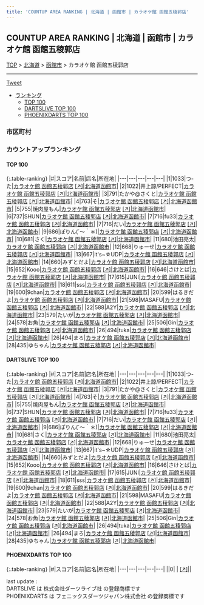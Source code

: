 ```yaml
---
title: 'COUNTUP AREA RANKING | 北海道 | 函館市 | カラオケ館 函館五稜郭店'
---
```

## COUNTUP AREA RANKING | 北海道 | 函館市 | カラオケ館 函館五稜郭店

[TOP](/darts/rank/) > [北海道](/darts/rank/北海道/) > [函館市](/darts/rank/北海道/函館市/) > カラオケ館 函館五稜郭店

___

<a href="https://twitter.com/share?ref_src=twsrc%5Etfw" data-text="COUNTUP AREA RANKING | 北海道函館市カラオケ館 函館五稜郭店" class="twitter-share-button" data-hashtags="DARTSLIVE,PHOENIXDARTS,darts,ダーツ" data-show-count="false">Tweet</a>

* [ランキング](#カウントアップランキング)
    * [TOP 100](#top-100)
    * [DARTSLIVE TOP 100](#dartslive-top-100)
    * [PHOENIXDARTS TOP 100](#phoenixdarts-top-100)

### 市区町村

<ul>

</ul>

### カウントアップランキング

#### TOP 100



{:.table-ranking}
|#|スコア|名前|店名|所在地|
|---|---|---|---|---|
|1|1033|<span class="rank-name-dl">つ-た</span>|<a href="/darts/rank/shops/5dafb084bdd8a6d528032249b44395af.html">カラオケ館 函館五稜郭店</a> <a href="https://search.dartslive.com/jp/shop/5dafb084bdd8a6d528032249b44395af">[↗]</a>|<a href="/darts/rank/北海道/函館市">北海道函館市</a>|
|2|1022|<span class="rank-name-dl">井上諒/PERFECT</span>|<a href="/darts/rank/shops/5dafb084bdd8a6d528032249b44395af.html">カラオケ館 函館五稜郭店</a> <a href="https://search.dartslive.com/jp/shop/5dafb084bdd8a6d528032249b44395af">[↗]</a>|<a href="/darts/rank/北海道/函館市">北海道函館市</a>|
|3|791|<span class="rank-name-dl">たかや@さくと</span>|<a href="/darts/rank/shops/5dafb084bdd8a6d528032249b44395af.html">カラオケ館 函館五稜郭店</a> <a href="https://search.dartslive.com/jp/shop/5dafb084bdd8a6d528032249b44395af">[↗]</a>|<a href="/darts/rank/北海道/函館市">北海道函館市</a>|
|4|763|<span class="rank-name-dl">そ</span>|<a href="/darts/rank/shops/5dafb084bdd8a6d528032249b44395af.html">カラオケ館 函館五稜郭店</a> <a href="https://search.dartslive.com/jp/shop/5dafb084bdd8a6d528032249b44395af">[↗]</a>|<a href="/darts/rank/北海道/函館市">北海道函館市</a>|
|5|755|<span class="rank-name-dl">焼肉屋もん</span>|<a href="/darts/rank/shops/5dafb084bdd8a6d528032249b44395af.html">カラオケ館 函館五稜郭店</a> <a href="https://search.dartslive.com/jp/shop/5dafb084bdd8a6d528032249b44395af">[↗]</a>|<a href="/darts/rank/北海道/函館市">北海道函館市</a>|
|6|737|<span class="rank-name-dl">SHUN</span>|<a href="/darts/rank/shops/5dafb084bdd8a6d528032249b44395af.html">カラオケ館 函館五稜郭店</a> <a href="https://search.dartslive.com/jp/shop/5dafb084bdd8a6d528032249b44395af">[↗]</a>|<a href="/darts/rank/北海道/函館市">北海道函館市</a>|
|7|716|<span class="rank-name-dl">fu33</span>|<a href="/darts/rank/shops/5dafb084bdd8a6d528032249b44395af.html">カラオケ館 函館五稜郭店</a> <a href="https://search.dartslive.com/jp/shop/5dafb084bdd8a6d528032249b44395af">[↗]</a>|<a href="/darts/rank/北海道/函館市">北海道函館市</a>|
|7|716|<span class="rank-name-dl">だい</span>|<a href="/darts/rank/shops/5dafb084bdd8a6d528032249b44395af.html">カラオケ館 函館五稜郭店</a> <a href="https://search.dartslive.com/jp/shop/5dafb084bdd8a6d528032249b44395af">[↗]</a>|<a href="/darts/rank/北海道/函館市">北海道函館市</a>|
|9|686|<span class="rank-name-dl">ぽりん(´〜｀＊)</span>|<a href="/darts/rank/shops/5dafb084bdd8a6d528032249b44395af.html">カラオケ館 函館五稜郭店</a> <a href="https://search.dartslive.com/jp/shop/5dafb084bdd8a6d528032249b44395af">[↗]</a>|<a href="/darts/rank/北海道/函館市">北海道函館市</a>|
|10|681|<span class="rank-name-dl">さく</span>|<a href="/darts/rank/shops/5dafb084bdd8a6d528032249b44395af.html">カラオケ館 函館五稜郭店</a> <a href="https://search.dartslive.com/jp/shop/5dafb084bdd8a6d528032249b44395af">[↗]</a>|<a href="/darts/rank/北海道/函館市">北海道函館市</a>|
|11|680|<span class="rank-name-dl">池田亮太</span>|<a href="/darts/rank/shops/5dafb084bdd8a6d528032249b44395af.html">カラオケ館 函館五稜郭店</a> <a href="https://search.dartslive.com/jp/shop/5dafb084bdd8a6d528032249b44395af">[↗]</a>|<a href="/darts/rank/北海道/函館市">北海道函館市</a>|
|12|668|<span class="rank-name-dl">りゅーせ</span>|<a href="/darts/rank/shops/5dafb084bdd8a6d528032249b44395af.html">カラオケ館 函館五稜郭店</a> <a href="https://search.dartslive.com/jp/shop/5dafb084bdd8a6d528032249b44395af">[↗]</a>|<a href="/darts/rank/北海道/函館市">北海道函館市</a>|
|13|667|<span class="rank-name-dl">it&#x27;s~☆UDP</span>|<a href="/darts/rank/shops/5dafb084bdd8a6d528032249b44395af.html">カラオケ館 函館五稜郭店</a> <a href="https://search.dartslive.com/jp/shop/5dafb084bdd8a6d528032249b44395af">[↗]</a>|<a href="/darts/rank/北海道/函館市">北海道函館市</a>|
|14|660|<span class="rank-name-dl">みずとだよ</span>|<a href="/darts/rank/shops/5dafb084bdd8a6d528032249b44395af.html">カラオケ館 函館五稜郭店</a> <a href="https://search.dartslive.com/jp/shop/5dafb084bdd8a6d528032249b44395af">[↗]</a>|<a href="/darts/rank/北海道/函館市">北海道函館市</a>|
|15|652|<span class="rank-name-dl">Kooo</span>|<a href="/darts/rank/shops/5dafb084bdd8a6d528032249b44395af.html">カラオケ館 函館五稜郭店</a> <a href="https://search.dartslive.com/jp/shop/5dafb084bdd8a6d528032249b44395af">[↗]</a>|<a href="/darts/rank/北海道/函館市">北海道函館市</a>|
|16|646|<span class="rank-name-dl">さけとば</span>|<a href="/darts/rank/shops/5dafb084bdd8a6d528032249b44395af.html">カラオケ館 函館五稜郭店</a> <a href="https://search.dartslive.com/jp/shop/5dafb084bdd8a6d528032249b44395af">[↗]</a>|<a href="/darts/rank/北海道/函館市">北海道函館市</a>|
|17|615|<span class="rank-name-dl">JUNI</span>|<a href="/darts/rank/shops/5dafb084bdd8a6d528032249b44395af.html">カラオケ館 函館五稜郭店</a> <a href="https://search.dartslive.com/jp/shop/5dafb084bdd8a6d528032249b44395af">[↗]</a>|<a href="/darts/rank/北海道/函館市">北海道函館市</a>|
|18|611|<span class="rank-name-dl">sss</span>|<a href="/darts/rank/shops/5dafb084bdd8a6d528032249b44395af.html">カラオケ館 函館五稜郭店</a> <a href="https://search.dartslive.com/jp/shop/5dafb084bdd8a6d528032249b44395af">[↗]</a>|<a href="/darts/rank/北海道/函館市">北海道函館市</a>|
|19|600|<span class="rank-name-dl">9chan</span>|<a href="/darts/rank/shops/5dafb084bdd8a6d528032249b44395af.html">カラオケ館 函館五稜郭店</a> <a href="https://search.dartslive.com/jp/shop/5dafb084bdd8a6d528032249b44395af">[↗]</a>|<a href="/darts/rank/北海道/函館市">北海道函館市</a>|
|20|599|<span class="rank-name-dl">はるきだよ</span>|<a href="/darts/rank/shops/5dafb084bdd8a6d528032249b44395af.html">カラオケ館 函館五稜郭店</a> <a href="https://search.dartslive.com/jp/shop/5dafb084bdd8a6d528032249b44395af">[↗]</a>|<a href="/darts/rank/北海道/函館市">北海道函館市</a>|
|21|598|<span class="rank-name-dl">MASAFU</span>|<a href="/darts/rank/shops/5dafb084bdd8a6d528032249b44395af.html">カラオケ館 函館五稜郭店</a> <a href="https://search.dartslive.com/jp/shop/5dafb084bdd8a6d528032249b44395af">[↗]</a>|<a href="/darts/rank/北海道/函館市">北海道函館市</a>|
|22|588|<span class="rank-name-dl">A2Y</span>|<a href="/darts/rank/shops/5dafb084bdd8a6d528032249b44395af.html">カラオケ館 函館五稜郭店</a> <a href="https://search.dartslive.com/jp/shop/5dafb084bdd8a6d528032249b44395af">[↗]</a>|<a href="/darts/rank/北海道/函館市">北海道函館市</a>|
|23|579|<span class="rank-name-dl">たいが</span>|<a href="/darts/rank/shops/5dafb084bdd8a6d528032249b44395af.html">カラオケ館 函館五稜郭店</a> <a href="https://search.dartslive.com/jp/shop/5dafb084bdd8a6d528032249b44395af">[↗]</a>|<a href="/darts/rank/北海道/函館市">北海道函館市</a>|
|24|578|<span class="rank-name-dl">お魚</span>|<a href="/darts/rank/shops/5dafb084bdd8a6d528032249b44395af.html">カラオケ館 函館五稜郭店</a> <a href="https://search.dartslive.com/jp/shop/5dafb084bdd8a6d528032249b44395af">[↗]</a>|<a href="/darts/rank/北海道/函館市">北海道函館市</a>|
|25|506|<span class="rank-name-dl">Gin</span>|<a href="/darts/rank/shops/5dafb084bdd8a6d528032249b44395af.html">カラオケ館 函館五稜郭店</a> <a href="https://search.dartslive.com/jp/shop/5dafb084bdd8a6d528032249b44395af">[↗]</a>|<a href="/darts/rank/北海道/函館市">北海道函館市</a>|
|26|494|<span class="rank-name-dl">tuka</span>|<a href="/darts/rank/shops/5dafb084bdd8a6d528032249b44395af.html">カラオケ館 函館五稜郭店</a> <a href="https://search.dartslive.com/jp/shop/5dafb084bdd8a6d528032249b44395af">[↗]</a>|<a href="/darts/rank/北海道/函館市">北海道函館市</a>|
|26|494|<span class="rank-name-dl">まろ</span>|<a href="/darts/rank/shops/5dafb084bdd8a6d528032249b44395af.html">カラオケ館 函館五稜郭店</a> <a href="https://search.dartslive.com/jp/shop/5dafb084bdd8a6d528032249b44395af">[↗]</a>|<a href="/darts/rank/北海道/函館市">北海道函館市</a>|
|28|435|<span class="rank-name-dl">ゆちゃん</span>|<a href="/darts/rank/shops/5dafb084bdd8a6d528032249b44395af.html">カラオケ館 函館五稜郭店</a> <a href="https://search.dartslive.com/jp/shop/5dafb084bdd8a6d528032249b44395af">[↗]</a>|<a href="/darts/rank/北海道/函館市">北海道函館市</a>|


#### DARTSLIVE TOP 100



{:.table-ranking}
|#|スコア|名前|店名|所在地|
|---|---|---|---|---|
|1|1033|<span class="rank-name-dl">つ-た</span>|<a href="/darts/rank/shops/5dafb084bdd8a6d528032249b44395af.html">カラオケ館 函館五稜郭店</a> <a href="https://search.dartslive.com/jp/shop/5dafb084bdd8a6d528032249b44395af">[↗]</a>|<a href="/darts/rank/北海道/函館市">北海道函館市</a>|
|2|1022|<span class="rank-name-dl">井上諒/PERFECT</span>|<a href="/darts/rank/shops/5dafb084bdd8a6d528032249b44395af.html">カラオケ館 函館五稜郭店</a> <a href="https://search.dartslive.com/jp/shop/5dafb084bdd8a6d528032249b44395af">[↗]</a>|<a href="/darts/rank/北海道/函館市">北海道函館市</a>|
|3|791|<span class="rank-name-dl">たかや@さくと</span>|<a href="/darts/rank/shops/5dafb084bdd8a6d528032249b44395af.html">カラオケ館 函館五稜郭店</a> <a href="https://search.dartslive.com/jp/shop/5dafb084bdd8a6d528032249b44395af">[↗]</a>|<a href="/darts/rank/北海道/函館市">北海道函館市</a>|
|4|763|<span class="rank-name-dl">そ</span>|<a href="/darts/rank/shops/5dafb084bdd8a6d528032249b44395af.html">カラオケ館 函館五稜郭店</a> <a href="https://search.dartslive.com/jp/shop/5dafb084bdd8a6d528032249b44395af">[↗]</a>|<a href="/darts/rank/北海道/函館市">北海道函館市</a>|
|5|755|<span class="rank-name-dl">焼肉屋もん</span>|<a href="/darts/rank/shops/5dafb084bdd8a6d528032249b44395af.html">カラオケ館 函館五稜郭店</a> <a href="https://search.dartslive.com/jp/shop/5dafb084bdd8a6d528032249b44395af">[↗]</a>|<a href="/darts/rank/北海道/函館市">北海道函館市</a>|
|6|737|<span class="rank-name-dl">SHUN</span>|<a href="/darts/rank/shops/5dafb084bdd8a6d528032249b44395af.html">カラオケ館 函館五稜郭店</a> <a href="https://search.dartslive.com/jp/shop/5dafb084bdd8a6d528032249b44395af">[↗]</a>|<a href="/darts/rank/北海道/函館市">北海道函館市</a>|
|7|716|<span class="rank-name-dl">fu33</span>|<a href="/darts/rank/shops/5dafb084bdd8a6d528032249b44395af.html">カラオケ館 函館五稜郭店</a> <a href="https://search.dartslive.com/jp/shop/5dafb084bdd8a6d528032249b44395af">[↗]</a>|<a href="/darts/rank/北海道/函館市">北海道函館市</a>|
|7|716|<span class="rank-name-dl">だい</span>|<a href="/darts/rank/shops/5dafb084bdd8a6d528032249b44395af.html">カラオケ館 函館五稜郭店</a> <a href="https://search.dartslive.com/jp/shop/5dafb084bdd8a6d528032249b44395af">[↗]</a>|<a href="/darts/rank/北海道/函館市">北海道函館市</a>|
|9|686|<span class="rank-name-dl">ぽりん(´〜｀＊)</span>|<a href="/darts/rank/shops/5dafb084bdd8a6d528032249b44395af.html">カラオケ館 函館五稜郭店</a> <a href="https://search.dartslive.com/jp/shop/5dafb084bdd8a6d528032249b44395af">[↗]</a>|<a href="/darts/rank/北海道/函館市">北海道函館市</a>|
|10|681|<span class="rank-name-dl">さく</span>|<a href="/darts/rank/shops/5dafb084bdd8a6d528032249b44395af.html">カラオケ館 函館五稜郭店</a> <a href="https://search.dartslive.com/jp/shop/5dafb084bdd8a6d528032249b44395af">[↗]</a>|<a href="/darts/rank/北海道/函館市">北海道函館市</a>|
|11|680|<span class="rank-name-dl">池田亮太</span>|<a href="/darts/rank/shops/5dafb084bdd8a6d528032249b44395af.html">カラオケ館 函館五稜郭店</a> <a href="https://search.dartslive.com/jp/shop/5dafb084bdd8a6d528032249b44395af">[↗]</a>|<a href="/darts/rank/北海道/函館市">北海道函館市</a>|
|12|668|<span class="rank-name-dl">りゅーせ</span>|<a href="/darts/rank/shops/5dafb084bdd8a6d528032249b44395af.html">カラオケ館 函館五稜郭店</a> <a href="https://search.dartslive.com/jp/shop/5dafb084bdd8a6d528032249b44395af">[↗]</a>|<a href="/darts/rank/北海道/函館市">北海道函館市</a>|
|13|667|<span class="rank-name-dl">it&#x27;s~☆UDP</span>|<a href="/darts/rank/shops/5dafb084bdd8a6d528032249b44395af.html">カラオケ館 函館五稜郭店</a> <a href="https://search.dartslive.com/jp/shop/5dafb084bdd8a6d528032249b44395af">[↗]</a>|<a href="/darts/rank/北海道/函館市">北海道函館市</a>|
|14|660|<span class="rank-name-dl">みずとだよ</span>|<a href="/darts/rank/shops/5dafb084bdd8a6d528032249b44395af.html">カラオケ館 函館五稜郭店</a> <a href="https://search.dartslive.com/jp/shop/5dafb084bdd8a6d528032249b44395af">[↗]</a>|<a href="/darts/rank/北海道/函館市">北海道函館市</a>|
|15|652|<span class="rank-name-dl">Kooo</span>|<a href="/darts/rank/shops/5dafb084bdd8a6d528032249b44395af.html">カラオケ館 函館五稜郭店</a> <a href="https://search.dartslive.com/jp/shop/5dafb084bdd8a6d528032249b44395af">[↗]</a>|<a href="/darts/rank/北海道/函館市">北海道函館市</a>|
|16|646|<span class="rank-name-dl">さけとば</span>|<a href="/darts/rank/shops/5dafb084bdd8a6d528032249b44395af.html">カラオケ館 函館五稜郭店</a> <a href="https://search.dartslive.com/jp/shop/5dafb084bdd8a6d528032249b44395af">[↗]</a>|<a href="/darts/rank/北海道/函館市">北海道函館市</a>|
|17|615|<span class="rank-name-dl">JUNI</span>|<a href="/darts/rank/shops/5dafb084bdd8a6d528032249b44395af.html">カラオケ館 函館五稜郭店</a> <a href="https://search.dartslive.com/jp/shop/5dafb084bdd8a6d528032249b44395af">[↗]</a>|<a href="/darts/rank/北海道/函館市">北海道函館市</a>|
|18|611|<span class="rank-name-dl">sss</span>|<a href="/darts/rank/shops/5dafb084bdd8a6d528032249b44395af.html">カラオケ館 函館五稜郭店</a> <a href="https://search.dartslive.com/jp/shop/5dafb084bdd8a6d528032249b44395af">[↗]</a>|<a href="/darts/rank/北海道/函館市">北海道函館市</a>|
|19|600|<span class="rank-name-dl">9chan</span>|<a href="/darts/rank/shops/5dafb084bdd8a6d528032249b44395af.html">カラオケ館 函館五稜郭店</a> <a href="https://search.dartslive.com/jp/shop/5dafb084bdd8a6d528032249b44395af">[↗]</a>|<a href="/darts/rank/北海道/函館市">北海道函館市</a>|
|20|599|<span class="rank-name-dl">はるきだよ</span>|<a href="/darts/rank/shops/5dafb084bdd8a6d528032249b44395af.html">カラオケ館 函館五稜郭店</a> <a href="https://search.dartslive.com/jp/shop/5dafb084bdd8a6d528032249b44395af">[↗]</a>|<a href="/darts/rank/北海道/函館市">北海道函館市</a>|
|21|598|<span class="rank-name-dl">MASAFU</span>|<a href="/darts/rank/shops/5dafb084bdd8a6d528032249b44395af.html">カラオケ館 函館五稜郭店</a> <a href="https://search.dartslive.com/jp/shop/5dafb084bdd8a6d528032249b44395af">[↗]</a>|<a href="/darts/rank/北海道/函館市">北海道函館市</a>|
|22|588|<span class="rank-name-dl">A2Y</span>|<a href="/darts/rank/shops/5dafb084bdd8a6d528032249b44395af.html">カラオケ館 函館五稜郭店</a> <a href="https://search.dartslive.com/jp/shop/5dafb084bdd8a6d528032249b44395af">[↗]</a>|<a href="/darts/rank/北海道/函館市">北海道函館市</a>|
|23|579|<span class="rank-name-dl">たいが</span>|<a href="/darts/rank/shops/5dafb084bdd8a6d528032249b44395af.html">カラオケ館 函館五稜郭店</a> <a href="https://search.dartslive.com/jp/shop/5dafb084bdd8a6d528032249b44395af">[↗]</a>|<a href="/darts/rank/北海道/函館市">北海道函館市</a>|
|24|578|<span class="rank-name-dl">お魚</span>|<a href="/darts/rank/shops/5dafb084bdd8a6d528032249b44395af.html">カラオケ館 函館五稜郭店</a> <a href="https://search.dartslive.com/jp/shop/5dafb084bdd8a6d528032249b44395af">[↗]</a>|<a href="/darts/rank/北海道/函館市">北海道函館市</a>|
|25|506|<span class="rank-name-dl">Gin</span>|<a href="/darts/rank/shops/5dafb084bdd8a6d528032249b44395af.html">カラオケ館 函館五稜郭店</a> <a href="https://search.dartslive.com/jp/shop/5dafb084bdd8a6d528032249b44395af">[↗]</a>|<a href="/darts/rank/北海道/函館市">北海道函館市</a>|
|26|494|<span class="rank-name-dl">tuka</span>|<a href="/darts/rank/shops/5dafb084bdd8a6d528032249b44395af.html">カラオケ館 函館五稜郭店</a> <a href="https://search.dartslive.com/jp/shop/5dafb084bdd8a6d528032249b44395af">[↗]</a>|<a href="/darts/rank/北海道/函館市">北海道函館市</a>|
|26|494|<span class="rank-name-dl">まろ</span>|<a href="/darts/rank/shops/5dafb084bdd8a6d528032249b44395af.html">カラオケ館 函館五稜郭店</a> <a href="https://search.dartslive.com/jp/shop/5dafb084bdd8a6d528032249b44395af">[↗]</a>|<a href="/darts/rank/北海道/函館市">北海道函館市</a>|
|28|435|<span class="rank-name-dl">ゆちゃん</span>|<a href="/darts/rank/shops/5dafb084bdd8a6d528032249b44395af.html">カラオケ館 函館五稜郭店</a> <a href="https://search.dartslive.com/jp/shop/5dafb084bdd8a6d528032249b44395af">[↗]</a>|<a href="/darts/rank/北海道/函館市">北海道函館市</a>|


#### PHOENIXDARTS TOP 100



{:.table-ranking}
|#|スコア|名前|店名|所在地|
|---|---|---|---|---|
||0|<span class="rank-name-dl"> </span>|<a href="/darts/rank/shops/.html"></a> <a href="">[↗]</a>|<a href="/darts/rank//"></a>|


<div class="footer border-top border-gray-light mt-5 pt-3 text-right text-gray">
    last update : <span style="font-weight: italic" id="foot_last_modified"></span><br />
    DARTSLIVE は 株式会社ダーツライブ社 の登録商標です<br />
    PHOENIXDARTS は フェニックスダーツジャパン株式会社 の登録商標です<br />
</div>

<script src="https://cdnjs.cloudflare.com/ajax/libs/jquery.tablesorter/2.31.3/js/jquery.tablesorter.min.js" integrity="sha512-qzgd5cYSZcosqpzpn7zF2ZId8f/8CHmFKZ8j7mU4OUXTNRd5g+ZHBPsgKEwoqxCtdQvExE5LprwwPAgoicguNg==" crossorigin="anonymous" referrerpolicy="no-referrer"></script>
<link rel="stylesheet" href="https://cdnjs.cloudflare.com/ajax/libs/jquery.tablesorter/2.31.3/css/theme.default.min.css" integrity="sha512-wghhOJkjQX0Lh3NSWvNKeZ0ZpNn+SPVXX1Qyc9OCaogADktxrBiBdKGDoqVUOyhStvMBmJQ8ZdMHiR3wuEq8+w==" crossorigin="anonymous" referrerpolicy="no-referrer" />
<script>
$(function() {
    $(".table-ranking").tablesorter({sortList:[[0, 0]]});
    $("#foot_last_modified").text(formatDate(new Date(document.lastModified), 'yyyy-MM-dd HH:mm:ss'));
});
</script>

<script async src="https://platform.twitter.com/widgets.js" charset="utf-8"></script>